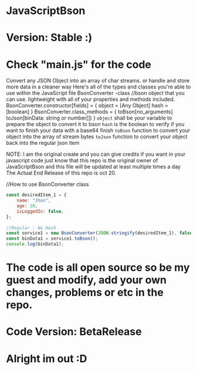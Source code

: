 # JavaScriptBson
# Version: Stable :)
# Check "main.js" for the code
Convert any JSON Object into an array of char streams. or handle and store more data in a cleaner way
Here's all of the types and classes you're able to use within the JavaScript file
BsonConverter -class  //bson object that you can use. lightweight with all of your properties and methods included.
BsonConverter.constructor[fields] = {
   object = [Any Object]
   hash = [boolean]
}
BsonConverter.class_methods = {
   toBson[no_arguments]
   toJson[binData: string or number[])
}
```object``` shall be your variable to prepare the object to convert it to bson
```hash``` is the boolean to verify if you want to finish your data with a base64 finish
```toBson``` function to convert your object into the array of stream bytes
```toJson``` function to convert your object back into the regular json item

NOTE: I am the original create and you can give credits if you want in your javascript code
just know that this repo is the original owner of JavaScriptBson and this file will be updated at least multiple times a day
The Actual End Release of this repo is oct 20.

//How to use BsonConverter class
```javascript
const desiredItem_1 = {
    name: "Jhon",
    age: 20,
    isLoggedIn: false,
};
 
//Regular : No Hash
const service1 = new BsonConverter(JSON.stringify(desiredItem_1), false); //Set the false to true if you want a base64 encoding finish.
const binData1 = service1.toBson();
console.log(binData1);
```
# The code is all open source so be my guest and modify, add your own changes, problems or etc in the repo.
# Code Version: BetaRelease
# Alright im out :D
